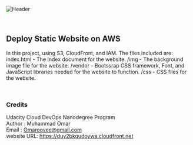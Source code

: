 ![][header]

[header]: https://github.com/Omaroovee/DevOps-Deploy-static-website/blob/master/s3-static-hosting.png "Header"

<br>

## Deploy Static Website on AWS

In this project, using S3, CloudFront, and IAM.  The files included are:   index.html - The Index document for the website. /img - The background image file for the website. /vendor - Bootssrap CSS framework, Font, and JavaScript libraries needed for the website to function. /css - CSS files for the website.

<br>

### Credits
Udacity Cloud DevOps Nanodegree Program<br>
Author : Muhammad Omar<br>
Email : Omaroovee@gmail.com<br>
website URL: https://duy2bkqudoywa.cloudfront.net




